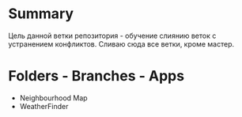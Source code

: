 # Summary
Цель данной ветки репозитория - обучение слиянию веток с устранением конфликтов. Сливаю сюда все ветки, кроме мастер.

# Folders - Branches - Apps
 * Neighbourhood Map
 * WeatherFinder

